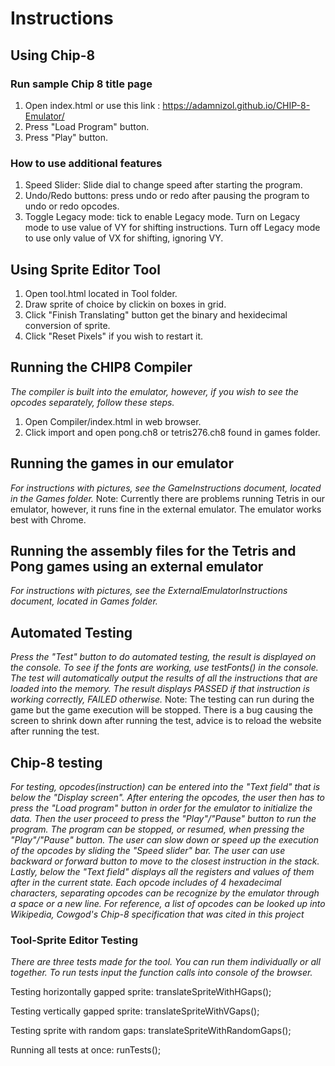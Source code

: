Instructions
============


## Using Chip-8
### Run sample Chip 8 title page
1. Open index.html or use this link : https://adamnizol.github.io/CHIP-8-Emulator/
2. Press "Load Program" button.
3. Press "Play" button.

### How to use additional features
1. Speed Slider: Slide dial to change speed after starting the program.
2. Undo/Redo buttons: press undo or redo after pausing the program to undo or redo opcodes.
3. Toggle Legacy mode: tick to enable Legacy mode. Turn on Legacy mode to use value of VY for shifting instructions. Turn off Legacy mode to use only value of VX for shifting, ignoring VY.
## Using Sprite Editor Tool
1. Open tool.html located in Tool folder.
2. Draw sprite of choice by clickin on boxes in grid.
3. Click "Finish Translating" button get the binary and hexidecimal conversion of sprite.
4. Click "Reset Pixels" if you wish to restart it.

## Running the CHIP8 Compiler
_The compiler is built into the emulator, however, if you wish to see the opcodes separately, follow these steps._
1. Open Compiler/index.html in web browser.
2. Click import and open pong.ch8 or tetris276.ch8 found in games folder.

## Running the games in our emulator
_For instructions with pictures, see the GameInstructions document, located in the Games folder._
Note: Currently there are problems running Tetris in our emulator, however, it runs fine in the external emulator. The emulator works best with Chrome.

## Running the assembly files for the Tetris and Pong games using an external emulator
_For instructions with pictures, see the ExternalEmulatorInstructions document, located in Games folder._

## Automated Testing
_Press the "Test" button to do automated testing, the result is displayed on the console. To see if the fonts are working, use testFonts() in the console. The test will automatically output the results of all the instructions that are loaded into the memory. The result displays PASSED if that instruction is working correctly, FAILED otherwise._
Note: The testing can run during the game but the game execution will be stopped. There is a bug causing the screen to shrink down after running the test, advice is to reload the website after running the test.

## Chip-8 testing
_For testing, opcodes(instruction) can be entered into the "Text field" that is below the "Display screen". After entering the opcodes, the user then has to press the "Load program" button in order for the emulator to initialize the data. Then the user proceed to press the "Play"/"Pause" button to run the program. The program can be stopped, or resumed, when pressing the "Play"/"Pause" button. The user can slow down or speed up the execution of the opcodes by sliding the "Speed slider" bar. The user can use backward or forward button to move to the closest instruction in the stack. Lastly, below the "Text field" displays all the registers and values of them after in the current state. Each opcode includes of 4 hexadecimal characters, separating opcodes can be recognize by the emulator through a space or a new line. For reference, a list of opcodes can be looked up into Wikipedia, Cowgod's Chip-8 specification that was cited in this project_

### Tool-Sprite Editor Testing

_There are three tests made for the tool. You can run them individually or all together. To run tests input the function calls into console of the browser._

Testing horizontally gapped sprite:
translateSpriteWithHGaps();

Testing vertically gapped sprite:
translateSpriteWithVGaps();

Testing sprite with random gaps:
translateSpriteWithRandomGaps();

Running all tests at once:
runTests();
